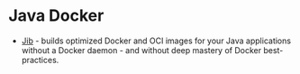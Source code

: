 # Java Docker

* [Jib](https://github.com/GoogleContainerTools/jib) - builds optimized Docker and OCI images for your Java applications without a Docker daemon - and without deep mastery of Docker best-practices.
